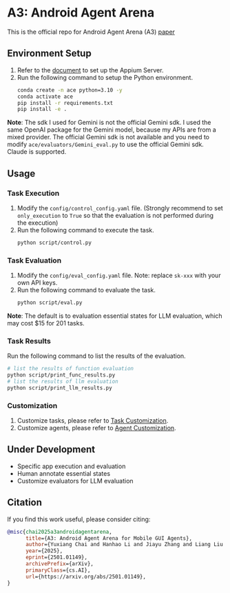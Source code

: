 # A3: Android Agent Arena

This is the official repo for Android Agent Arena (A3) [paper](https://arxiv.org/abs/2501.01149)

## Environment Setup

1. Refer to the [document](docs/environment_setup.md) to set up the Appium Server.
2. Run the following command to setup the Python environment.
   ```bash
   conda create -n ace python=3.10 -y
   conda activate ace
   pip install -r requirements.txt
   pip install -e .
   ```

**Note**: The sdk I used for Gemini is not the official Gemini sdk. I used the same OpenAI package for the Gemini model, because my APIs are from a mixed provider. The official Gemini sdk is not available and you need to modify `ace/evaluators/Gemini_eval.py` to use the official Gemini sdk. Claude is supported.

## Usage

### Task Execution

1. Modify the `config/control_config.yaml` file. (Strongly recommend to set `only_execution` to `True` so that the evaluation is not performed during the execution)
2. Run the following command to execute the task.
   ```bash
   python script/control.py
   ```

### Task Evaluation

1. Modify the `config/eval_config.yaml` file. Note: replace `sk-xxx` with your own API keys.
2. Run the following command to evaluate the task.
   ```bash
   python script/eval.py
   ```

**Note**: The default is to evaluation essential states for LLM evaluation, which may cost $15 for 201 tasks.

### Task Results

Run the following command to list the results of the evaluation.

```bash
# list the results of function evaluation
python script/print_func_results.py
# list the results of llm evaluation
python script/print_llm_results.py
```

### Customization

1. Customize tasks, please refer to [Task Customization](docs/tasks.md).
2. Customize agents, please refer to [Agent Customization](docs/agents.md).

## Under Development

- Specific app execution and evaluation
- Human annotate essential states
- Customize evaluators for LLM evaluation

## Citation

If you find this work useful, please consider citing:

```bibtex
@misc{chai2025a3androidagentarena,
      title={A3: Android Agent Arena for Mobile GUI Agents},
      author={Yuxiang Chai and Hanhao Li and Jiayu Zhang and Liang Liu and Guozhi Wang and Shuai Ren and Siyuan Huang and Hongsheng Li},
      year={2025},
      eprint={2501.01149},
      archivePrefix={arXiv},
      primaryClass={cs.AI},
      url={https://arxiv.org/abs/2501.01149},
}
```

